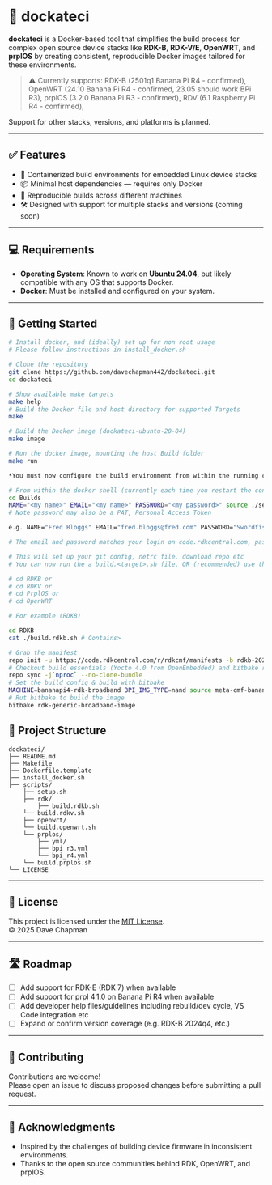 # 🚢 dockateci

**dockateci** is a Docker-based tool that simplifies the build process for complex open source device stacks like **RDK-B**, **RDK-V/E**, **OpenWRT**, and **prplOS** by creating consistent, reproducible Docker images tailored for these environments.

> ⚠️ Currently supports:
RDK-B (2501q1 Banana Pi R4 - confirmed),
OpenWRT (24.10 Banana Pi R4 - confirmed, 23.05 should work BPi R3),
prplOS (3.2.0 Banana Pi R3 - confirmed),
RDV (6.1 Raspberry Pi R4 - confirmed),

Support for other stacks, versions, and platforms is planned.

---

## ✅ Features

- 🐳 Containerized build environments for embedded Linux device stacks
- 📦 Minimal host dependencies — requires only Docker
- 🔁 Reproducible builds across different machines
- 🛠 Designed with support for multiple stacks and versions (coming soon)

---

## 💻 Requirements

- **Operating System**: Known to work on **Ubuntu 24.04**, but likely compatible with any OS that supports Docker.
- **Docker**: Must be installed and configured on your system.

---

## 🚀 Getting Started

```bash
# Install docker, and (ideally) set up for non root usage
# Please follow instructions in install_docker.sh

# Clone the repository
git clone https://github.com/davechapman442/dockateci.git
cd dockateci

# Show available make targets
make help
# Build the Docker file and host directory for supported Targets
make

# Build the Docker image (dockateci-ubuntu-20-04)
make image

# Run the docker image, mounting the host Build folder
make run

*You must now configure the build environment from within the running container.*

# From within the docker shell (currently each time you restart the container)
cd Builds
NAME="<my name>" EMAIL="<my name>" PASSWORD="<my password>" source ./setup.sh
# Note password may also be a PAT, Personal Access Token

e.g. NAME="Fred Bloggs" EMAIL="fred.bloggs@fred.com" PASSWORD="Swordfish442" source ./setup.sh

# The email and password matches your login on code.rdkcentral.com, password only relevant for RDKx builds

# This will set up your git config, netrc file, download repo etc
# You can now run the a build.<target>.sh file, OR (recommended) use the commands within individually

# cd RDKB or
# cd RDKV or
# cd PrplOS or
# cd OpenWRT

# For example (RDKB)

cd RDKB
cat ./build.rdkb.sh # Contains>

# Grab the manifest
repo init -u https://code.rdkcentral.com/r/rdkcmf/manifests -b rdkb-2025q1-kirkstone -m rdkb-bpi-extsrc.xml
# Checkout build essentials (Yocto 4.0 from OpenEmbedded) and bitbake recipes for everything else
repo sync -j`nproc` --no-clone-bundle
# Set the build config & build with bitbake
MACHINE=bananapi4-rdk-broadband BPI_IMG_TYPE=nand source meta-cmf-bananapi/setup-environment-refboard-rdkb
# Rut bitbake to build the image
bitbake rdk-generic-broadband-image

```

## 📂 Project Structure

```text
dockateci/
├── README.md
├── Makefile
├── Dockerfile.template
├── install_docker.sh
├── scripts/
    ├── setup.sh
    ├── rdk/
    	├── build.rdkb.sh
	└── build.rdkv.sh
    ├── openwrt/
	└── build.openwrt.sh
    └── prplos/
        ├── yml/
	    ├── bpi_r3.yml
	    └── bpi_r4.yml
	└── build.prplos.sh
└── LICENSE
```

---

## 📄 License

This project is licensed under the [MIT License](LICENSE).  
© 2025 Dave Chapman

---

## 🛣 Roadmap

- [ ] Add support for RDK-E (RDK 7) when available
- [ ] Add support for prpl 4.1.0 on Banana Pi R4 when available
- [ ] Add developer help files/guidelines including rebuild/dev cycle, VS Code integration etc
- [ ] Expand or confirm version coverage (e.g. RDK-B 2024q4, etc.)

---

## 🤝 Contributing

Contributions are welcome!  
Please open an issue to discuss proposed changes before submitting a pull request.

---

## 🙏 Acknowledgments

- Inspired by the challenges of building device firmware in inconsistent environments.
- Thanks to the open source communities behind RDK, OpenWRT, and prplOS.
